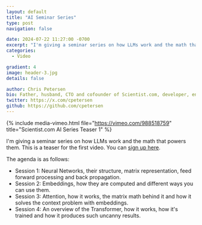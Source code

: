 ```yaml
---
layout: default
title: "AI Seminar Series"
type: post
navigation: false

date: 2024-07-22 11:27:00 -0700
excerpt: "I'm giving a seminar series on how LLMs work and the math that powers them."
categories:
  - Video

gradient: 4
image: header-3.jpg
details: false

author: Chris Petersen
bio: Father, husband, CTO and cofounder of Scientist.com, developer, entrepreneur and technologist.
twitter: https://x.com/cpetersen
github: https://github.com/cpetersen
---
```


{% include media-vimeo.html file="https://vimeo.com/988518759" title="Scientist.com AI Series Teaser 1" %}

I'm giving a seminar series on how LLMs work and the math that powers them. This is a teaser for the first video. You can [sign up here](https://www.bigmarker.com/series/2024-ai-innovation/series_details).

The agenda is as follows:
 * Session 1: Neural Networks, their structure, matrix representation, feed forward processing and back propagation.
 * Session 2: Embeddings, how they are computed and different ways you can use them.
 * Session 3: Attention, how it works, the matrix math behind it and how it solves the context problem with embeddings.
 * Session 4: An overview of the Transformer, how it works, how it's trained and how it produces such uncanny results.
